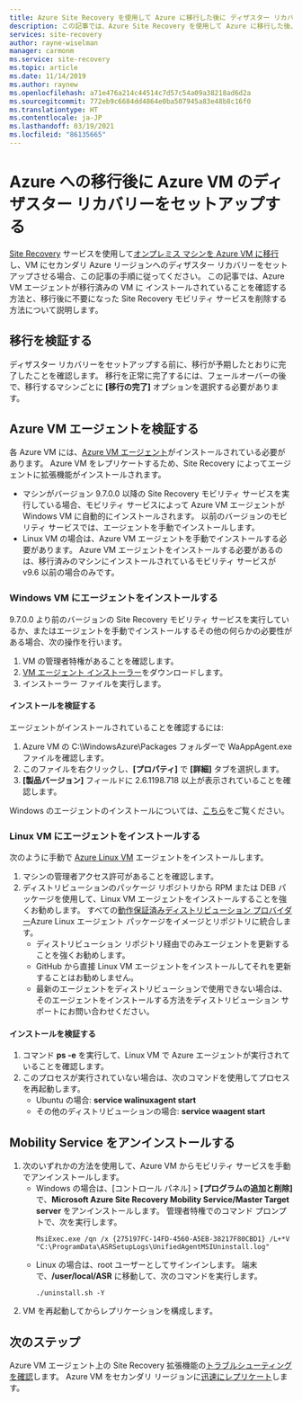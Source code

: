 ```yaml
---
title: Azure Site Recovery を使用して Azure に移行した後に ディザスター リカバリーをセットアップする
description: この記事では、Azure Site Recovery を使用して Azure に移行した後、Azure リージョン間でのディザスター リカバリーをセットアップできるようにマシンを準備する方法について説明します。
services: site-recovery
author: rayne-wiselman
manager: carmonm
ms.service: site-recovery
ms.topic: article
ms.date: 11/14/2019
ms.author: raynew
ms.openlocfilehash: a71e476a214c44514c7d57c54a09a38218ad6d2a
ms.sourcegitcommit: 772eb9c6684dd4864e0ba507945a83e48b8c16f0
ms.translationtype: HT
ms.contentlocale: ja-JP
ms.lasthandoff: 03/19/2021
ms.locfileid: "86135665"
---
```

# <a name="set-up-disaster-recovery-for-azure-vms-after-migration-to-azure"></a>Azure への移行後に Azure VM のディザスター リカバリーをセットアップする 


[Site Recovery](site-recovery-overview.md) サービスを使用して[オンプレミス マシンを Azure VM に移行](./migrate-tutorial-on-premises-azure.md)し、VM にセカンダリ Azure リージョンへのディザスター リカバリーをセットアップさせる場合、この記事の手順に従ってください。 この記事では、Azure VM エージェントが移行済みの VM に インストールされていることを確認する方法と、移行後に不要になった Site Recovery モビリティ サービスを削除する方法について説明します。



## <a name="verify-migration"></a>移行を検証する

ディザスター リカバリーをセットアップする前に、移行が予期したとおりに完了したことを確認します。 移行を正常に完了するには、フェールオーバーの後で、移行するマシンごとに **[移行の完了]** オプションを選択する必要があります。 

## <a name="verify-the-azure-vm-agent"></a>Azure VM エージェントを検証する

各 Azure VM には、[Azure VM エージェント](../virtual-machines/extensions/agent-windows.md)がインストールされている必要があります。 Azure VM をレプリケートするため、Site Recovery によってエージェントに拡張機能がインストールされます。

- マシンがバージョン 9.7.0.0 以降の Site Recovery モビリティ サービスを実行している場合、モビリティ サービスによって Azure VM エージェントが Windows VM に自動的にインストールされます。 以前のバージョンのモビリティ サービスでは、エージェントを手動でインストールします。
- Linux VM の場合は、Azure VM エージェントを手動でインストールする必要があります。 Azure VM エージェントをインストールする必要があるのは、移行済みのマシンにインストールされているモビリティ サービスが v9.6 以前の場合のみです。


### <a name="install-the-agent-on-windows-vms"></a>Windows VM にエージェントをインストールする

9.7.0.0 より前のバージョンの Site Recovery モビリティ サービスを実行しているか、またはエージェントを手動でインストールするその他の何らかの必要性がある場合、次の操作を行います。  

1. VM の管理者特権があることを確認します。
2. [VM エージェント インストーラー](https://go.microsoft.com/fwlink/?LinkID=394789&clcid=0x409)をダウンロードします。
3. インストーラー ファイルを実行します。

#### <a name="validate-the-installation"></a>インストールを検証する
エージェントがインストールされていることを確認するには:

1. Azure VM の C:\WindowsAzure\Packages フォルダーで WaAppAgent.exe ファイルを確認します。
2. このファイルを右クリックし、**[プロパティ]** で **[詳細]** タブを選択します。
3. **[製品バージョン]** フィールドに 2.6.1198.718 以上が表示されていることを確認します。

Windows のエージェントのインストールについては、[こちら](../virtual-machines/extensions/agent-windows.md)をご覧ください。

### <a name="install-the-agent-on-linux-vms"></a>Linux VM にエージェントをインストールする

次のように手動で [Azure Linux VM](../virtual-machines/extensions/agent-linux.md) エージェントをインストールします。

1. マシンの管理者アクセス許可があることを確認します。
2. ディストリビューションのパッケージ リポジトリから RPM または DEB パッケージを使用して、Linux VM エージェントをインストールすることを強くお勧めします。 すべての[動作保証済みディストリビューション プロバイダー](../virtual-machines/linux/endorsed-distros.md)Azure Linux エージェント パッケージをイメージとリポジトリに統合します。
    - ディストリビューション リポジトリ経由でのみエージェントを更新することを強くお勧めします。
    - GitHub から直接 Linux VM エージェントをインストールしてそれを更新することはお勧めしません。
    -  最新のエージェントをディストリビューションで使用できない場合は、そのエージェントをインストールする方法をディストリビューション サポートにお問い合わせください。 

#### <a name="validate-the-installation"></a>インストールを検証する 

1. コマンド **ps -e** を実行して、Linux VM で Azure エージェントが実行されていることを確認します。
2. このプロセスが実行されていない場合は、次のコマンドを使用してプロセスを再起動します。
    - Ubuntu の場合: **service walinuxagent start**
    - その他のディストリビューションの場合: **service waagent start**


## <a name="uninstall-the-mobility-service"></a>Mobility Service をアンインストールする

1. 次のいずれかの方法を使用して、Azure VM からモビリティ サービスを手動でアンインストールします。 
    - Windows の場合は、[コントロール パネル] > **[プログラムの追加と削除]** で、**Microsoft Azure Site Recovery Mobility Service/Master Target server** をアンインストールします。 管理者特権でのコマンド プロンプトで、次を実行します。
        ```
        MsiExec.exe /qn /x {275197FC-14FD-4560-A5EB-38217F80CBD1} /L+*V "C:\ProgramData\ASRSetupLogs\UnifiedAgentMSIUninstall.log"
        ```
    - Linux の場合は、root ユーザーとしてサインインします。 端末で、**/user/local/ASR** に移動して、次のコマンドを実行します。
        ```
        ./uninstall.sh -Y
        ```
2. VM を再起動してからレプリケーションを構成します。

## <a name="next-steps"></a>次のステップ

Azure VM エージェント上の Site Recovery 拡張機能の[トラブルシューティングを確認](site-recovery-extension-troubleshoot.md)します。
Azure VM をセカンダリ リージョンに[迅速にレプリケート](azure-to-azure-quickstart.md)します。
